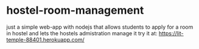 # hostel-room-management
just a simple web-app with nodejs that allows students to apply for a room in hostel and  lets the hostels admistration manage it
try it at: https://lit-temple-88401.herokuapp.com/
